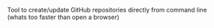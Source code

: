 Tool to create/update GitHub  repositories directly from command line (whats too faster than open a browser)